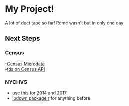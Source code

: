 # My Project!

A lot of duct tape so far! Rome wasn't but in only one day


## Next Steps

### Census

-[Census Microdata](https://www.census.gov/data/developers/guidance/microdata-api-user-guide.html)  
    -[tds on Census API](https://towardsdatascience.com/using-the-us-census-api-for-data-analysis-a-beginners-guide-98063791785c)

### NYCHVS

- [use this](https://github.com/mdzhang/nychvs) for 2014 and 2017  
-  [lodown package r](http://asdfree.com/new-york-city-housing-and-vacancy-survey-nychvs.html) for anything before 
